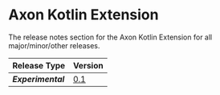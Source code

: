 # Axon Kotlin Extension

The release notes section for the Axon Kotlin Extension for all major/minor/other releases.

| Release Type | Version |
| :--- | :--- |
| _**Experimental**_ | [0.1](rn-kotlin-experimental-releases.md#release-01) |
